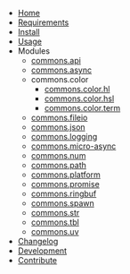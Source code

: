 <!-- markdownlint-disable MD001 MD013 MD034 MD033 MD051 MD041 -->

- [Home](/)
- [Requirements](/requirements.md)
- [Install](/install.md)
- [Usage](/usage.md)
- Modules
  - [commons.api](commons_api.md)
  - [commons.async](commons_async.md)
  - commons.color
    - [commons.color.hl](commons_color_hl.md)
    - [commons.color.hsl](commons_color_hsl.md)
    - [commons.color.term](commons_color_term.md)
  - [commons.fileio](commons_fileio.md)
  - [commons.json](commons_json.md)
  - [commons.logging](commons_logging.md)
  - [commons.micro-async](commons_micro_async.md)
  - [commons.num](commons_num.md)
  - [commons.path](commons_path.md)
  - [commons.platform](commons_platform.md)
  - [commons.promise](commons_promise.md)
  - [commons.ringbuf](commons_ringbuf.md)
  - [commons.spawn](commons_spawn.md)
  - [commons.str](commons_str.md)
  - [commons.tbl](commons_tbl.md)
  - [commons.uv](commons_uv.md)
- [Changelog](/CHANGELOG.md)
- [Development](/development.md)
- [Contribute](/contribute.md)

